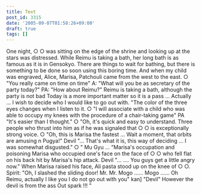 ```yaml
---
title: Text
post_id: 3315
date: '2005-09-07T01:58:26+09:00'
draft: true
tags: []
---
```


One night, ○ ○ was sitting on the edge of the shrine and looking up at the stars was distressed. While Reimu is taking a bath, her long bath is as famous as it is in Gensokyo. There are things to wait for bathing, but there is something to be done so soon using this boring time. And when my child was engraved, Alice, Marisa, Patchouli came from the west to the east. ○ "You really came on time on time" A: "What will you be as secretary of the party today?" PA: "How about Reimu?" Reimu is taking a bath, although the party is not bad Today is a more important matter so it is a pass ... Actually ... I wish to decide who I would like to go out with. "The color of the three eyes changes when I listen to it. ○ "I will associate with a child who was able to occupy my knees with the procedure of a chair-taking game" PA "It's easier than I thought." ○ "Oh, it's quick and easy to understand. Three people who thrust into him as if he was signaled that ○ ○ is exceptionally strong voice. ○ "Oh, this is Marisa the fastest ... Wait a moment, that orbits are amusing n Pugya!" Devil "... That's what it is, this way of deciding ... I was somewhat disgusted." ○ " Mu Gyu ... "Marisa's occupation and poisoning Marisa who occupied one's face on the face of ○ ○ who fell flat on his back hit by Marisa's hip attack. Devil "... .... You guys get a little angry now." When Marisa raised his face, Ali pasta stood up on the knee of ○ ○. Spirit: "Oh, I slashed the sliding door! Mr. Mr. Mogo ...... Mogo ...... Oh Reimu, actually I like you I do not go out with you" kan\] "Devil" However the devil is from the ass Out spark !!! "

